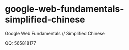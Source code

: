 google-web-fundamentals-simplified-chinese
==========================================

Google Web Fundamentals // Simplified Chinese

QQ: 565818177

